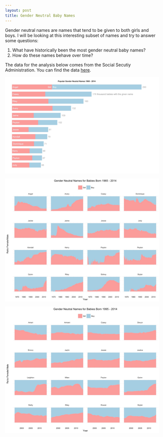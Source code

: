 ```yaml
---
layout: post
title: Gender Neutral Baby Names
---
```



Gender neutral names are names that tend to be given to both girls and boys. I will be looking at this interesting subset of names and try to answer some questions:

1. What have historically been the most gender neutral baby names?
2. How do these names behave over time?

The data for the analysis below comes from the Social Secutiy Administration. You can find the data [here](https://www.ssa.gov/oact/babynames/).


![](/img/babynames3.jpg)


![](/img/babynames1965.jpg)


![](/img/babynames1995.jpg)


